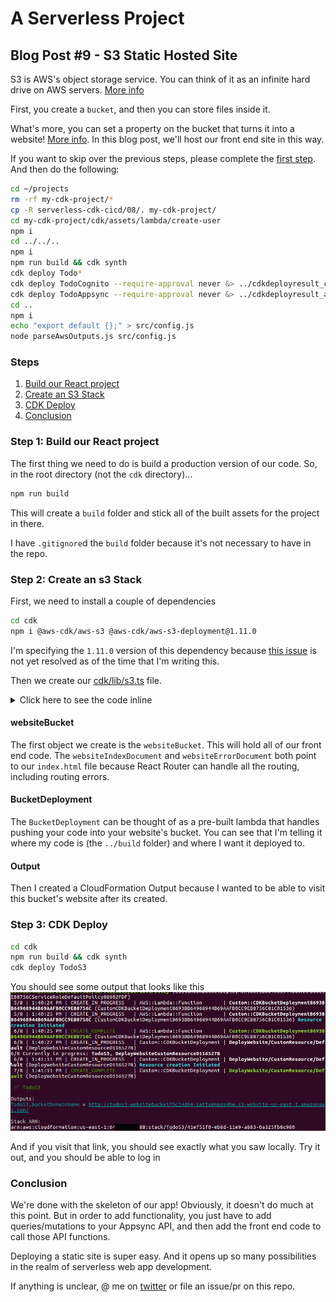 # A Serverless Project

## Blog Post #9 - S3 Static Hosted Site

S3 is AWS's object storage service. You can think of it as an infinite hard drive on AWS servers. [More info](https://aws.amazon.com/s3/)

First, you create a `bucket`, and then you can store files inside it.

What's more, you can set a property on the bucket that turns it into a website! [More info](https://docs.aws.amazon.com/AmazonS3/latest/dev/WebsiteHosting.html). In this blog post, we'll host our front end site in this way.

If you want to skip over the previous steps, please complete the [first step](../01). And then do the following:

```sh
cd ~/projects
rm -rf my-cdk-project/*
cp -R serverless-cdk-cicd/08/. my-cdk-project/
cd my-cdk-project/cdk/assets/lambda/create-user
npm i
cd ../../..
npm i
npm run build && cdk synth
cdk deploy Todo*
cdk deploy TodoCognito --require-approval never &> ../cdkdeployresult_cognito.txt
cdk deploy TodoAppsync --require-approval never &> ../cdkdeployresult_appsync.txt
cd ..
npm i
echo "export default {};" > src/config.js
node parseAwsOutputs.js src/config.js
```

### Steps

1. [Build our React project](#build)
1. [Create an S3 Stack](#s3)
1. [CDK Deploy](#deploy)
1. [Conclusion](#conclusion)

### Step 1: Build our React project <a name="build"></a>

The first thing we need to do is build a production version of our code. So, in the root directory (not the `cdk` directory)...

```sh
npm run build
```

This will create a `build` folder and stick all of the built assets for the project in there.

I have `.gitignore`d the `build` folder because it's not necessary to have in the repo.

### Step 2: Create an s3 Stack <a name="s3"></a>

First, we need to install a couple of dependencies

```sh
cd cdk
npm i @aws-cdk/aws-s3 @aws-cdk/aws-s3-deployment@1.11.0
```

I'm specifying the `1.11.0` version of this dependency because [this issue](https://github.com/aws/aws-cdk/issues/4404) is not yet resolved as of the time that I'm writing this.

Then we create our [cdk/lib/s3.ts](cdk/lib/s3.ts) file.

<details><summary>Click here to see the code inline</summary><p>

```js
import cdk = require("@aws-cdk/core");
import s3 = require("@aws-cdk/aws-s3");
import s3deploy = require("@aws-cdk/aws-s3-deployment");

export class S3 extends cdk.Stack {
  constructor(scope: cdk.Construct, id: string, props?: cdk.StackProps) {
    super(scope, id, props);

    const websiteBucket = new s3.Bucket(this, "WebsiteBucket", {
      websiteIndexDocument: "index.html",
      websiteErrorDocument: "index.html",
      publicReadAccess: true
    });

    new s3deploy.BucketDeployment(this, "DeployWebsite", {
      sources: [s3deploy.Source.asset("../build")],
      destinationBucket: websiteBucket
    });

    new cdk.CfnOutput(this, "bucketUrl", {
      description: "bucketUrl",
      value:
        "http://" +
        websiteBucket.bucketName +
        ".s3-website-us-east-1.amazonaws.com/"
    });
  }
}
```

</p></details>

#### websiteBucket

The first object we create is the `websiteBucket`. This will hold all of our front end code. The `websiteIndexDocument` and `websiteErrorDocument` both point to our `index.html` file because React Router can handle all the routing, including routing errors.

#### BucketDeployment

The `BucketDeployment` can be thought of as a pre-built lambda that handles pushing your code into your website's bucket. You can see that I'm telling it where my code is (the `../build` folder) and where I want it deployed to.

#### Output

Then I created a CloudFormation Output because I wanted to be able to visit this bucket's website after its created.

### Step 3: CDK Deploy <a name="deploy"></a>

```sh
cd cdk
npm run build && cdk synth
cdk deploy TodoS3
```

You should see some output that looks like this
![Deploy Website Bucket](../images/32_Deploy_Website_Bucket.png)

And if you visit that link, you should see exactly what you saw locally. Try it out, and you should be able to log in

### Conclusion <a name="conclusion"></a>

We're done with the skeleton of our app! Obviously, it doesn't do much at this point. But in order to add functionality, you just have to add queries/mutations to your Appsync API, and then add the front end code to call those API functions.

Deploying a static site is super easy. And it opens up so many possibilities in the realm of serverless web app development.

If anything is unclear, @ me on [twitter](https://twitter.com/murribu) or file an issue/pr on this repo.
